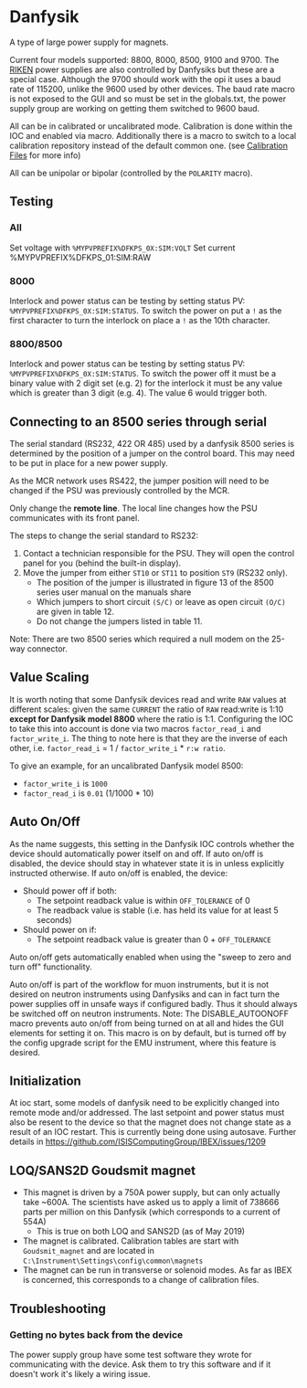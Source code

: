 # Danfysik

A type of large power supply for magnets.

Current four models supported: 8800, 8000, 8500, 9100 and 9700. The [RIKEN](RIKEN-Power-Supplies) power supplies are also controlled by Danfysiks but these are a special case. Although the 9700 should work with the opi it uses a baud rate of 115200, unlike the 9600 used by other devices. The baud rate macro is not exposed to the GUI and so must be set in the globals.txt, the power supply group are working on getting them switched to 9600 baud.

All can be in calibrated or uncalibrated mode. Calibration is done within the IOC and enabled via macro. Additionally there is a macro to switch to a local calibration repository instead of the default common one. (see [Calibration Files](/system_components/configurations/Calibration-Files) for more info)

All can be unipolar or bipolar (controlled by the `POLARITY` macro).

## Testing

### All

Set voltage with `%MYPVPREFIX%DFKPS_0X:SIM:VOLT`
Set current %MYPVPREFIX%DFKPS_01:SIM:RAW


### 8000

Interlock and power status can be testing by setting status PV: `%MYPVPREFIX%DFKPS_0X:SIM:STATUS`. To switch the power on put a `!` as the first character to turn the interlock on place a `!` as the 10th character.

### 8800/8500

Interlock and power status can be testing by setting status PV: `%MYPVPREFIX%DFKPS_0X:SIM:STATUS`. To switch the power off it must be a binary value with 2 digit set (e.g. 2) for the interlock it must be any value which is greater than 3 digit (e.g. 4). The value 6 would trigger both.

## Connecting to an 8500 series through serial

The serial standard (RS232, 422 OR 485) used by a danfysik 8500 series is determined by the position of a jumper on the control board. This may need to be put in place for a new power supply.

As the MCR network uses RS422, the jumper position will need to be changed if the PSU was previously controlled by the MCR.

Only change the **remote line**. The local line changes how the PSU communicates with its front panel.

The steps to change the serial standard to RS232:

1. Contact a technician responsible for the PSU. They will open the control panel for you (behind the built-in display).
1. Move the jumper from either `ST10` or `ST11` to position `ST9` (RS232 only).
   - The position of the jumper is illustrated in figure 13 of the 8500 series user manual on the manuals share
   - Which jumpers to short circuit `(S/C)` or leave as open circuit `(O/C)` are given in table 12.
   - Do not change the jumpers listed in table 11.

Note: There are two 8500 series which required a null modem on the 25-way connector. 

## Value Scaling

It is worth noting that some Danfysik devices read and write `RAW` values at different scales: given the same `CURRENT` the ratio of `RAW` read:write is 1:10 **except for Danfysik model 8800** where the ratio is 1:1. Configuring the IOC to take this into account is done via two macros `factor_read_i` and `factor_write_i`. The thing to note here is that they are the inverse of each other, i.e. `factor_read_i` = 1 / `factor_write_i` * `r:w ratio`. 

To give an example, for an uncalibrated Danfysik model 8500:
- `factor_write_i` is `1000`
- `factor_read_i` is `0.01` (1/1000 * 10)

## Auto On/Off

As the name suggests, this setting in the Danfysik IOC controls whether the device should automatically power itself on and off. If auto on/off is disabled, the device should stay in whatever state it is in unless explicitly instructed otherwise. If auto on/off is enabled, the device:
- Should power off if both:
    - The setpoint readback value is within `OFF_TOLERANCE` of 0 
    - The readback value is stable (i.e. has held its value for
at least 5 seconds)
- Should power on if: 
    - The setpoint readback value is greater than 0 + `OFF_TOLERANCE`

Auto on/off gets automatically enabled when using the "sweep to zero and turn off" functionality.

Auto on/off is part of the workflow for muon instruments, but it is not desired on neutron instruments using Danfysiks and can in fact turn the power supplies off in unsafe ways if configured badly. Thus it should always be switched off on neutron instruments. Note: The DISABLE_AUTOONOFF macro prevents auto on/off from being turned on at all and hides the GUI elements for setting it on. This macro is on by default, but is turned off by the config upgrade script for the EMU instrument, where this feature is desired.

## Initialization

At ioc start, some models of danfysik need to be explicitly changed into remote mode and/or addressed. The last setpoint and power status must also be resent to the device so that the magnet does not change state as a result of an IOC restart. This is currently being done using autosave. Further details in https://github.com/ISISComputingGroup/IBEX/issues/1209

## LOQ/SANS2D Goudsmit magnet

- This magnet is driven by a 750A power supply, but can only actually take ~600A. The scientists have asked us to apply a limit of 738666 parts per million on this Danfysik (which corresponds to a current of 554A)
  * This is true on both LOQ and SANS2D (as of May 2019)
- The magnet is calibrated. Calibration tables are start with `Goudsmit_magnet` and are located in `C:\Instrument\Settings\config\common\magnets`
- The magnet can be run in transverse or solenoid modes. As far as IBEX is concerned, this corresponds to a change of calibration files.

## Troubleshooting

### Getting no bytes back from the device
The power supply group have some test software they wrote for communicating with the device. Ask them to try this software and if it doesn't work it's likely a wiring issue.
 
